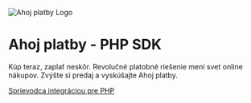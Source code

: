 ![Ahoj platby Logo](/modules/ahojplatby/logo.png)
# Ahoj platby - PHP SDK
Kúp teraz, zaplať neskôr. Revolučné platobné riešenie mení svet online nákupov. Zvýšte si predaj a vyskúšajte Ahoj platby. 

[Sprievodca integráciou pre PHP](https://github.com/ahoj-shopping/ahojplatby-php-sdk/blob/main/Sprievodca_integraciou_AhojPlatba_Final_v2.0.1.pdf)
